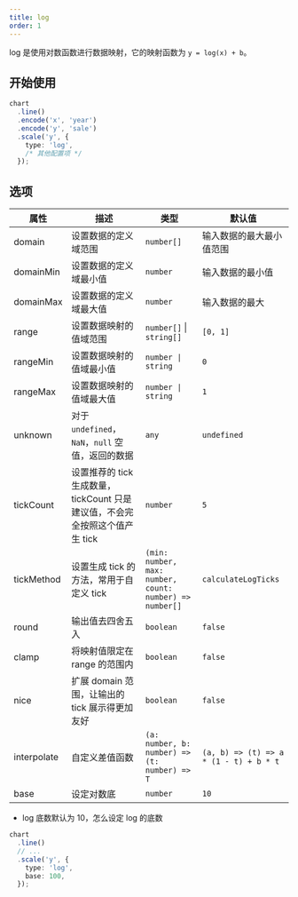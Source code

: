 ```yaml
---
title: log
order: 1
---
```


log 是使用对数函数进行数据映射，它的映射函数为 `y = log(x) + b`。

## 开始使用

```ts
chart
  .line()
  .encode('x', 'year')
  .encode('y', 'sale')
  .scale('y', {
    type: 'log',
    /* 其他配置项 */
  });
```

## 选项

| 属性 | 描述 | 类型 | 默认值|
| -------------| ----------------------------------------------------------- | -----| -------|
| domain      | 设置数据的定义域范围                                            | `number[]` | 输入数据的最大最小值范围 |
| domainMin      | 设置数据的定义域最小值                                     | `number` | 输入数据的最小值 |
| domainMax      | 设置数据的定义域最大值                                           | `number` | 输入数据的最大 |
| range       | 设置数据映射的值域范围                                           | `number[]` \| `string[]` | `[0, 1]` |
| rangeMin       | 设置数据映射的值域最小值                                        | `number \| string` | `0` |
| rangeMax       | 设置数据映射的值域最大值                                      | `number \| string` | `1` |
| unknown     | 对于 `undefined`， `NaN`，`null` 空值，返回的数据                | `any` | `undefined` |
| tickCount   | 设置推荐的 tick 生成数量，tickCount 只是建议值，不会完全按照这个值产生 tick | `number` | `5` |
| tickMethod  | 设置生成 tick 的方法，常用于自定义 tick                           | `(min: number, max: number, count: number) => number[]`      | `calculateLogTicks` |
| round       | 输出值去四舍五入                                                | `boolean` | `false` |
| clamp       | 将映射值限定在 range 的范围内                                     | `boolean` | `false` |
| nice        | 扩展 domain 范围，让输出的 tick 展示得更加友好                     | `boolean` | `false` |
| interpolate | 自定义差值函数                                                  | `(a: number, b: number) => (t: number) => T` | `(a, b) => (t) => a * (1 - t) + b * t` |
| base      | 设定对数底                                                       | `number` | `10` |

- log 底数默认为 10，怎么设定 log 的底数

```ts
chart
  .line()
  // ...
  .scale('y', {
    type: 'log',
    base: 100,
  });
```
